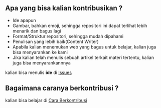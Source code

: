 ## Apa yang bisa kalian kontribusikan ?
* Ide apapun
* Gambar, bahkan emoji, sehingga repositori ini dapat terlihat lebih menarik dan bagus lagi
* Format/Struktur repositori, sehingga mudah dipahami
* Penulisan yang lebih baik(Content Writer)
* Apabila kalian menemukan web yang bagus untuk belajar, kalian juga bisa menyarankan ke kami
* Jika kalian telah menulis sebuah artikel terkait materi tertentu, kalian juga bisa menyarankannnya


kalian bisa menulis **ide** di [Issues](https://github.com/aransafp/android-learning-resource/issues)

## Bagaimana caranya berkontribusi ?
kalian bisa belajar di [Cara Berkontribusi](https://www.petanikode.com/github-workflow/)